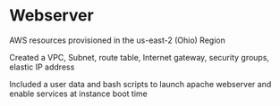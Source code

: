 # Webserver

AWS resources provisioned in the us-east-2 (Ohio) Region

Created a VPC, Subnet, route table,  Internet gateway, security groups, elastic IP address

Included a user data and bash scripts to launch apache webserver and enable services at instance boot time 

